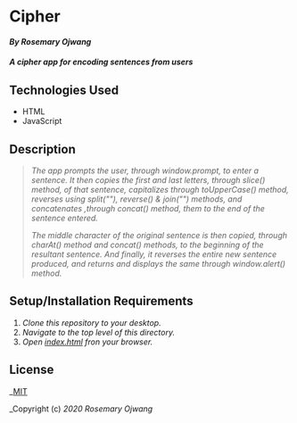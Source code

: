 # Cipher

#### _By **Rosemary Ojwang**_
#### _A cipher app for encoding sentences from users_

## Technologies Used
* HTML
* JavaScript

## Description
>_The app prompts the user, through window.prompt, to enter a sentence. It then copies the first and last letters, through slice() method, of that sentence, capitalizes through toUpperCase() method, reverses using split(""), reverse() & join("") methods, and concatenates ,through concat() method, them to the end of the sentence entered._
>
>_The middle character of the original sentence is then copied, through charAt() method and concat() methods, to the beginning of the resultant sentence. And finally, it reverses the entire new sentence produced, and returns and displays the same through window.alert() method._
>
## Setup/Installation Requirements
1. _Clone this repository to your desktop._
2. _Navigate to the top level of this directory._
3. _Open [index.html](index.html) fron your browser._

## License

_[MIT](https://opensource.org/licenses/MIT)

_Copyright (c) _2020_ _Rosemary Ojwang_


